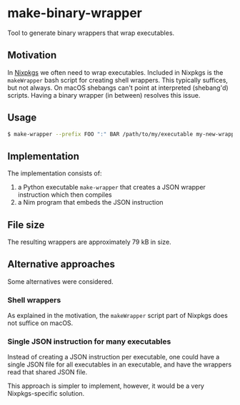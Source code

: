 # make-binary-wrapper
Tool to generate binary wrappers that wrap executables.

## Motivation

In [Nixpkgs](https://github.com/NixOS/nixpkgs) we often need to wrap
executables. Included in Nixpkgs is the `makeWrapper` bash script for creating
shell wrappers. This typically suffices, but not always. On macOS shebangs can't
point at interpreted (shebang'd) scripts. Having a binary wrapper (in between)
resolves this issue.

## Usage

```sh
$ make-wrapper --prefix FOO ":" BAR /path/to/my/executable my-new-wrapped
```

## Implementation

The implementation consists of:
1. a Python executable `make-wrapper` that creates a JSON wrapper instruction
   which then compiles
2. a Nim program that embeds the JSON instruction

## File size

The resulting wrappers are approximately 79 kB in size.

## Alternative approaches

Some alternatives were considered.

### Shell wrappers

As explained in the motivation, the `makeWrapper` script part of Nixpkgs does
not suffice on macOS.

### Single JSON instruction for many executables

Instead of creating a JSON instruction per executable, one could have a single
JSON file for all executables in an executable, and have the wrappers read that
shared JSON file.

This approach is simpler to implement, however, it would be a very
Nixpkgs-specific solution.
